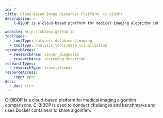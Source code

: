 ```yaml
---
id: 7
title: Cloud-based Image Biomarker Platform  (C-BIBOP)
description: >
    C-BIBOP is a cloud-based platform for medical imaging algorithm comparisons. C-BIBOP is used to conduct challenges and benchmarks and uses Docker containers to share algorithm.

website: http://cbibop.github.io
toolTypes:
  - toolType: datasets_databases/imaging
  - toolType: analysis_tools/data_visualization
researchAreas:
  - researchArea: cancer_diagnosis
  - researchArea: screening_detection
researchTypes:
  - researchType: translational
resourceAccess:
    type: open
docs:
  - doc: itcr
---
```

C-BIBOP is a cloud-based platform for medical imaging algorithm comparisons. C-BIBOP is used to conduct challenges and benchmarks and uses Docker containers to share algorithm.